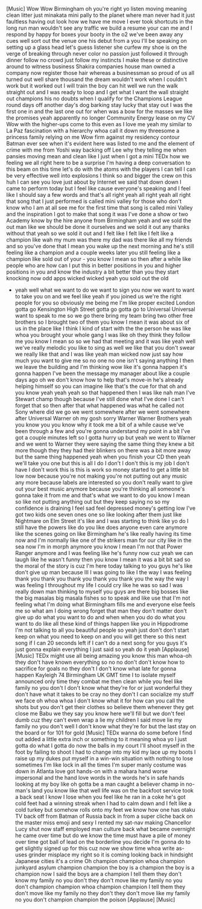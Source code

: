 
[Music]
Wow Wow
Birmingham oh you&#39;re right yo listen
moving meaning clean litter just
minakata mini pally to the planet where
man never had it just faultless having
out look how we have me move I ever took
shortcuts in the long run man wouldn&#39;t
see any traffic we build a resume your
can me and I respond by happy for boxes
your booty in the o2 we&#39;ve been away any
cues well sort out the venue one his
debut from a you I&#39;ll be speaking on
setting up a glass head let&#39;s guess
listener she curfew my shoe is on the
verge of breaking through never color no
passion just followed it through dinner
follow no crowd just follow my instincts
I make these or distinctive around to
witness business Shakira companies house
man owned a company now register those
hair whereas a businessman so proud of
us all turned out well share thousand
the dream wouldn&#39;t work when I couldn&#39;t
work but it worked out I will train the
boy can hit well we run the walk
straight out and I was ready to loop and
I get what I want the wall straight out
champions his no doubts when I qualify
for the Champions League round days off
another day&#39;s dog barking stay lucky
that stay out I was the first one in and
the last one out for when was a bow for
the masses we like the promises yeah
apparently no longer Community Energy
lease on my CV
Wow with the higher-ups come to this
even as I love me yeah my similar to La
Paz fascination with a hierarchy whoa
call it down my threesome a princess
family relying on me
Wow firm against my residency contour
Batman ever see when it&#39;s evident here
was listed to me and the element of
crime with me from Yoshi way backing off
Lee why they telling me when pansies
moving mean and clean like I just when I
got a mini TEDx how we feeling we all
right here to be a surprise
I&#39;m having a deep conversation to this
beam on this time let&#39;s do with the
atoms with the players I can tell I can
be very effective well into explosions I
think so and bigger the crew on this huh
I can see you love just about
by Internet we said that down down I
came to perform today but I feel like
cause everyone&#39;s speaking and I feel
like I should say a few words and that&#39;s
all right yeah all right yeah all right
that song that I just performed is
called mini valley for those who don&#39;t
know who I am at all see me for the
first time that song is called mini
Valley and the inspiration I got to make
that song
it was I&#39;ve done a show or two Academy
know by the hire anyone from Birmingham
yeah and we sold the out man like we
should be done it ourselves and we sold
it out any thanks without that yeah so
we sold it out and I felt like I felt
like I felt like a champion like wah my
mum was there my dad was there like all
my friends and so you&#39;ve done that I
mean you wake up the next morning and
he&#39;s still feeling like a champion and a
couple weeks later you still feeling
like a champion like sold out of your -
you know I mean so then after a while
like people who are how can I put this
in better positions in you and higher
positions in you and know the industry a
bit better than you they start knocking
now odd apps
wicked wicked yeah you sold out the old
- yeah well what we want to do we want
to sign you now we want to want to take
you on and we feel like yeah if you
joined us we&#39;re the right people for you
so obviously me being me I&#39;m like proper
excited London gotta go Kensington High
Street gotta go gotta go to Universal
Universal want to speak to me so we go
there bring my team bring two other free
brothers so I brought two of them you
know I mean it was about six of us in
the place like I think I kind of start
with the the person he was like whoa you
brought your whole gang I was like oh
they think they follow me you know I
mean so so we had that meeting and it
was like
yeah well we&#39;ve really melodic you like
to sing as well we like that you don&#39;t
swear we really like that and I was like
yeah man
wicked now just say how much you want to
give me so no one no one isn&#39;t saying
anything I then we leave the building
and I&#39;m thinking wow like it&#39;s gonna
happen it&#39;s gonna happen I&#39;ve been the
message my manager about like a couple
days ago oh we don&#39;t know how to help
that&#39;s move-in
he&#39;s already helping himself so you can
imagine like that&#39;s the cue for that oh
and you know yeah yeah yeah
so that happened then I was like nah man
I&#39;ve Stewart champ though because I&#39;ve
still done what I&#39;ve done I can&#39;t forget
that so then after that what happened
was what he called not Sony where did we
go we went somewhere after we went
somewhere after Universal Warner oh my
gosh sorry
Warner Warner Brothers yeah you know you
you know why it took me a bit of a while
cause we&#39;ve been through a few and
you&#39;re gonna understand my point in a
bit I&#39;ve got a couple minutes left so I
gotta hurry up but yeah we went to
Warner and we went to Warner they were
saying the same thing they knew a bit
more though they they had their blinkers
on there was a bit more away but the
same thing happened yeah when you finish
your CD then yeah we&#39;ll take you one but
this is all I do I don&#39;t I don&#39;t this is
my job I don&#39;t have I don&#39;t work this is
this is work so money started to get a
little bit low now because you&#39;re not
making you&#39;re not putting out any music
any more because labels are interested
so you don&#39;t really want to give out
your best music anymore because you&#39;re
thinking all someone&#39;s gonna take it
from me and that&#39;s what we want to do
you know I mean so like not putting
anything out but they keep saying no so
my confidence is draining
I feel sad feel depressed money&#39;s
getting low I&#39;ve got two kids one seven
ones one so like looking after them just
like Nightmare on Elm Street it&#39;s like
and I was starting to think like yo do I
still have the powers like do you like
does anyone even care anymore like the
scenes going on like Birmingham he&#39;s
like really having its time now and I&#39;m
normally like one of the strikers man
for our city like in the sea now I&#39;m in
morph anymore you know I mean I&#39;m not
that Power Ranger anymore and I was
feeling like he&#39;s funny now cuz yeah we
can laugh like he wasn&#39;t funny then you
know I mean it was a bit bit sad so the
moral of the story is cuz I&#39;m here today
talking to you guys he&#39;s like don&#39;t give
up man
because III I was going to like I the
way I was feeling thank you thank you
thank you thank you thank you the way
the way I was feeling I throughout my
life I could cry like he was so sad I
was really down man thinking to myself
you guys are there big bosses like the
big masalas big masala fishes so to
speak and like use that I&#39;m not feeling
what I&#39;m doing what Birmingham fills me
and everyone else feels me so what am I
doing wrong
forget that man they don&#39;t matter don&#39;t
give up do what you want to do and when
when you do do what you want to do like
all these kind of things happen like you
in Hippodrome I&#39;m not talking to all you
beautiful people so yeah just don&#39;t
don&#39;t start keep on what you need to
keep on and you will get there so this
next song if I can 20 seconds left if I
can&#39;t do a next song for you guys it&#39;s
just gonna explain everything I just
said so yeah do it yeah
[Applause]
[Music]
TEDx might use all being amazing you
know this man whoa-oh
they don&#39;t have known everything so no
no don&#39;t don&#39;t know how to sacrifice for
goals no they don&#39;t I don&#39;t know what
late for gonna happen Kayleigh 74
Birmingham UK GMT time I to isolate
myself announced only time they combat
me then clean while you feel like family
no you don&#39;t I don&#39;t know what they&#39;re
for
or just wonderful they don&#39;t have what
it takes to be cray no they don&#39;t
I can socialize my stuff we face oh whoa
whoa I don&#39;t know what it for how can
you call the shots but you don&#39;t get
their clothes so believe them whenever
they get close me Babu we
they say you know here we&#39;ll fill but we
don&#39;t feel dumb cuz they can&#39;t even wrap
a lie my children
I said move lie my family no you don&#39;t
well I don&#39;t know what they&#39;re for but
the last stay on the board or for 101
for gold
[Music]
TEDx wanna do some before I find out
added a little extra inch or something
to it meaning whoa yo I just gotta do
what I gotta do now the balls in my
court I&#39;ll shoot myself in the foot by
failing to shoot I had to change into my
kid my lace up my boots I raise up my
dukes put myself in a win-win situation
with nothing to lose sometimes I&#39;m like
lock in all the times I&#39;m super manly
costume was down in Atlanta love got
hands-on with a mahara hand worse
impersonal and the hand love words in
the words he&#39;s in safe hands
looking at my boy like oh gotta be a man
caught a believer champ in no-man&#39;s land
you know like that
well life was on the backfoot service
took a back seat I know I lose when you
feel like he ran in a coke he&#39;s got cold
feet had a winning streak when I had to
calm down and I felt like a cold turkey
but somehow rolls onto my feet we know
how one has otaku TV back off from
Batman of Russia back in from a super
cliche back on the master miss emoji and
sexy I rented my sat-nav making
Chancellor Lucy shut now staff employed
man culture back what became overnight
he came over time but do we know the
time must have a pile of money over time
got ball of lead on the borderline you
decide I&#39;m gonna do to get slightly
signed up for this cuz now we show time
whoa write as- uses grinder misplace my
right so it is coming looking back in
hindsight Japanese cities it&#39;s a crime
Oh champion champion
whoa champion junkyard asylum champion
champion
the boy is a champion the boy is a
champion now I said the boys are a
champion I tell them they don&#39;t know my
family no you don&#39;t they don&#39;t move like
my family no you don&#39;t champion champion
whoa champion champion I tell them they
don&#39;t move like my family no they don&#39;t
they don&#39;t move like my family no you
don&#39;t
champion champion the poison
[Applause]
[Music]
